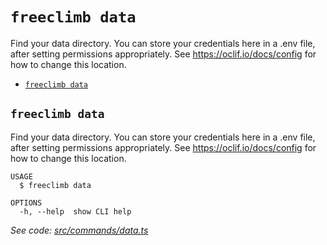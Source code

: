 `freeclimb data`
================

Find your data directory. You can store your credentials here in a .env file, after setting permissions appropriately. See https://oclif.io/docs/config for how to change this location.

* [`freeclimb data`](#freeclimb-data)

## `freeclimb data`

Find your data directory. You can store your credentials here in a .env file, after setting permissions appropriately. See https://oclif.io/docs/config for how to change this location.

```
USAGE
  $ freeclimb data

OPTIONS
  -h, --help  show CLI help
```

_See code: [src/commands/data.ts](https://github.com/FreeClimbAPI/freeclimb-cli/blob/v0.3.0/src/commands/data.ts)_
